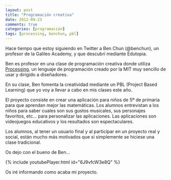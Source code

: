 ```yaml
---
layout: post
title: "Programación creativa"
date: 2012-09-23
comments: true
categories: [programación]
tags: [processing, benchun, pbl]
---
```


Hace tiempo que estoy siguiendo en Twitter a Ben Chun (@benchun), un profesor de la Galileo Academy, y que descubrí mediante Edutopia.


Ben es profesor en una clase de programación creativa donde utiliza [Processing](http://processing.org), un lenguaje de programación creado por la MIT muy sencillo de usar y dirigido a diseñadores.


En su clase, Ben fomenta la creatividad mediante un PBL (Project Based Learning) que yo voy a llevar a cabo en mis clases este año.


El proyecto consiste en crear una aplicación para niños de 5º de primaria para que aprendan mejor las matemáticas. Los alumnos entrevistan a los niños para saber cuales son sus gustos musicales, sus personajes favoritos, etc... para personalizar las aplicaciones. Las aplicaciones son videojuegos educativos y los resultados son espectaculares.


Los alumnos, al tener un usuario final y al participar en un proyecto real y social, están mucho más motivados que si simplemente se hiciese una clase tradicional.


Os dejo con el bueno de Ben...

{% include youtubePlayer.html id="6J9vfcW3e8Q" %}

Os iré informando como acaba mi proyecto.
